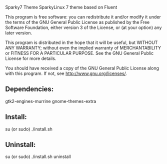 Sparky7 Theme
SparkyLinux 7 theme based on Fluent

This program is free software: you can redistribute it and/or modify
it under the terms of the GNU General Public License as published by
the Free Software Foundation, either version 3 of the License, or
(at your option) any later version.

This program is distributed in the hope that it will be useful,
but WITHOUT ANY WARRANTY; without even the implied warranty of
MERCHANTABILITY or FITNESS FOR A PARTICULAR PURPOSE.  See the
GNU General Public License for more details.

You should have received a copy of the GNU General Public License
along with this program.  If not, see <http://www.gnu.org/licenses/>.

Dependencies:
-------------
gtk2-engines-murrine
gnome-themes-extra

Install:
-------------
su (or sudo) 
./install.sh

Uninstall:
-------------
su (or sudo)
./install.sh uninstall
